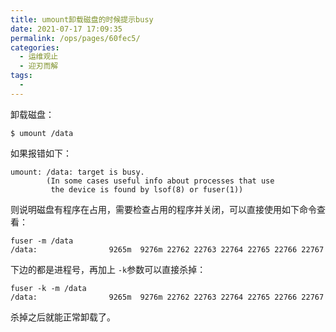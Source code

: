 ```yaml
---
title: umount卸载磁盘的时候提示busy
date: 2021-07-17 17:09:35
permalink: /ops/pages/60fec5/
categories:
  - 运维观止
  - 迎刃而解
tags:
  - 
---
```


卸载磁盘：

```shell
$ umount /data
```

如果报错如下：

```shell
umount: /data: target is busy.
        (In some cases useful info about processes that use
         the device is found by lsof(8) or fuser(1))
```

则说明磁盘有程序在占用，需要检查占用的程序并关闭，可以直接使用如下命令查看：

```shell
fuser -m /data
/data:                9265m  9276m 22762 22763 22764 22765 22766 22767
```

下边的都是进程号，再加上 `-k`参数可以直接杀掉：

```shell
fuser -k -m /data
/data:                9265m  9276m 22762 22763 22764 22765 22766 22767
```

杀掉之后就能正常卸载了。

